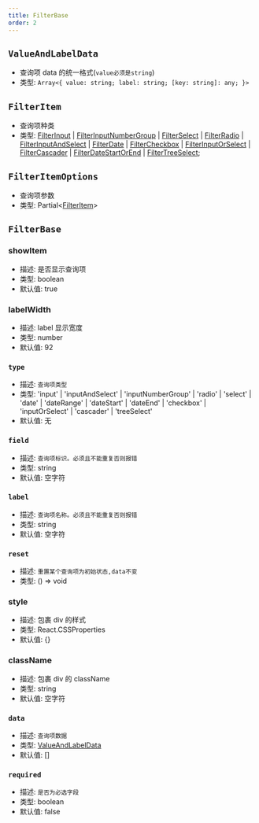 ```yaml
---
title: FilterBase
order: 2
---
```


## `ValueAndLabelData`

- 查询项 data 的统一格式(`value必须是string`)
- 类型: `Array<{ value: string; label: string; [key: string]: any; }>`

## `FilterItem`

- 查询项种类
- 类型: [FilterInput](./filter-input) | [FilterInputNumberGroup](./filter-input-number-group) | [FilterSelect](./filter-select) | [FilterRadio](./filter-radio) | [FilterInputAndSelect](./filter-input-and-select) | [FilterDate](./filter-date) | [FilterCheckbox](./filter-checkbox) | [FilterInputOrSelect](./filter-input-or-select) | [FilterCascader](./filter-cascader) | [FilterDateStartOrEnd](./filter-date-start-or-end) | [FilterTreeSelect](./filter-tree-select);

## `FilterItemOptions`

- 查询项参数
- 类型: Partial<[FilterItem](#filteritem)>

## `FilterBase`

### showItem

- 描述: 是否显示查询项
- 类型: boolean
- 默认值: true

### labelWidth

- 描述: label 显示宽度
- 类型: number
- 默认值: 92

### `type`

- 描述: `查询项类型`
- 类型: 'input' | 'inputAndSelect' | 'inputNumberGroup' | 'radio' | 'select' | 'date' | 'dateRange' | 'dateStart' | 'dateEnd' | 'checkbox' | 'inputOrSelect' | 'cascader' | 'treeSelect'
- 默认值: 无

### `field`

- 描述: `查询项标识。必须且不能重复否则报错`
- 类型: string
- 默认值: 空字符

### `label`

- 描述: `查询项名称。必须且不能重复否则报错`
- 类型: string
- 默认值: 空字符

### `reset`

- 描述: `重置某个查询项为初始状态,data不变`
- 类型: () => void

### style

- 描述: 包裹 div 的样式
- 类型: React.CSSProperties
- 默认值: {}

### className

- 描述: 包裹 div 的 className
- 类型: string
- 默认值: 空字符

### `data`

- 描述: `查询项数据`
- 类型: [ValueAndLabelData](#valueandlabeldata)
- 默认值: []

### `required`

- 描述: `是否为必选字段`
- 类型: boolean
- 默认值: false
